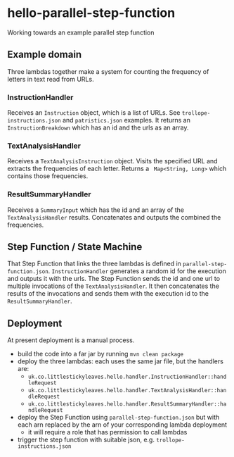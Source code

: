 # hello-parallel-step-function

Working towards an example parallel step function

## Example domain
Three lambdas together make a system for counting the frequency of letters
in text read from URLs.

### InstructionHandler
Receives an `Instruction` object, which is a list of URLs.
See `trollope-instructions.json` and `patristics.json` examples. 
It returns an `InstructionBreakdown` which has an id and the urls as an array.

### TextAnalysisHandler
Receives a `TextAnalysisInstruction` object. 
Visits the specified URL and extracts the frequencies of each letter. 
Returns a ` Map<String, Long>` which contains those frequencies.

### ResultSummaryHandler
Receives a `SummaryInput` which has the id and an array of the `TextAnalysisHandler` results. 
Concatenates and outputs the combined the frequencies.
 
## Step Function / State Machine
That Step Function that links the three lambdas is defined in `parallel-step-function.json`.
`InstructionHandler` generates a random id for the execution and outputs it with the urls.
The Step Function sends the id and one url to multiple invocations of the `TextAnalysisHandler`. 
It then concatenates the results of the invocations 
and sends them with the execution id to the `ResultSummaryHandler`.

## Deployment
At present deployment is a manual process.
* build the code into a far jar by running `mvn clean package`
* deploy the three lambdas: each uses the same jar file, but the handlers are:  
  * `uk.co.littlestickyleaves.hello.handler.InstructionHandler::handleRequest`
  * `uk.co.littlestickyleaves.hello.handler.TextAnalysisHandler::handleRequest`
  * `uk.co.littlestickyleaves.hello.handler.ResultSummaryHandler::handleRequest`
* deploy the Step Function using `parallel-step-function.json` 
but with each arn replaced by the arn of your corresponding lambda deployment
  * it will require a role that has permission to call lambdas
* trigger the step function with suitable json, e.g. `trollope-instructions.json`
